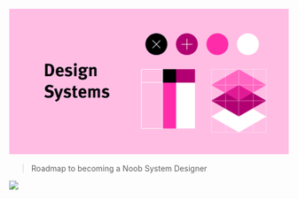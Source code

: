 ![System Design: Level 1](./img/home.png)
> Roadmap to becoming a Noob System Designer

[![](https://img.shields.io/badge/%E2%9D%A4-YouTube%20Channel-0a0a0a.svg?style=flat&colorA=0a0a0a)](https://www.youtube.com/channel/UColLHNdcRweJBU5-1vLw9iQ)
